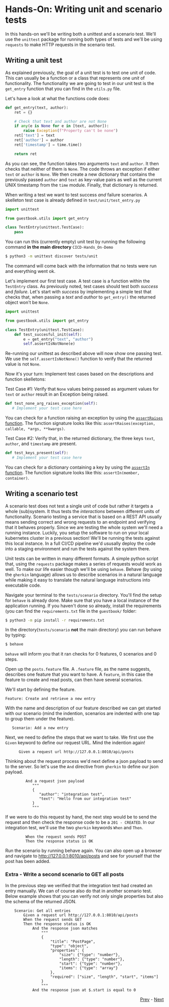 # Hands-On: Writing unit and scenario tests

In this hands-on we'll be writing both a unittest and a scenario test. We'll use the `unittest` package for running both types of tests and we'll be using `requests` to make HTTP requests in the scenario test.

## Writing a unit test

As explained previously, the goal of a unit test is to test one unit of code. This can usually be a function or a class that represents one *unit* of functionality. The functionality we are going to test in our unit test is the `get_entry` function that you can find in the `utils.py` file. 

Let's have a look at what the functions code does:

```python
def get_entry(text, author):
    ret = {}

    # Check that text and author are not None
    if any(e is None for e in [text, author]):
        raise Exception(f"Property can't be none")
    ret['text'] = text
    ret['author'] = author
    ret['timestamp'] = time.time()

    return ret
```

As you can see, the function takes two arguments `text` and `author`. It then checks that
neither of them is `None`. The code throws an exception if either `text` or `author` is `None`.
We then create a new dictionary that contains the previously passed `author` and `text` as 
key-value pairs as well as the current UNIX timestamp from the `time` module. Finally, that 
dictionary is returned.

When writing a test we want to test success *and* failure scenarios. A skelleton test case
is already defined in `test/unit/test_entry.py`

```python
import unittest

from guestbook.utils import get_entry

class TestEntry(unittest.TestCase):
    pass
```

You can run this (currently empty) unit test by running the following command **in the main
directory** `CICD-Hands_On-Demo`

```bash
$ python3 -m unittest discover tests/unit 
```

The command will come back with the information that no tests were run and everything went ok.

Let's implement our first test case. A test case is a function within the `TestEntry` class.
As previously noted, test cases should test both *success* and *failure*. Let's start with 
*success* by implementing a simple test that checks that, when passing a *text* and *author*
to `get_entry()` the returned object won't be `None`. 

```python
import unittest

from guestbook.utils import get_entry

class TestEntry(unittest.TestCase):
    def test_succesful_init(self):
        e = get_entry("text", "author")
        self.assertIsNotNone(e)
```

Re-running our unittest as described above will now show one passing test. We use the
`self.assertIsNotNone()` function to verify that the returned value is not `None`.

Now it's your turn: Implement test cases based on the descriptions and function
skelletons:

Test Case #1: Verify that `None` values being passed as argument values for `text` or 
`author` result in an Exception being raised. 

```python
def test_none_arg_raises_exception(self):
   # Implement your test case here
```

You can check for a function raising an exception by using the [`assertRaises` function](https://docs.python.org/3/library/unittest.html#unittest.TestCase.assertRaises).
The function signature looks like this: `assertRaises(exception, callable, *args, **kwargs)`. 

Test Case #2: Verify that, in the returned dictionary, the three keys `text`, `author`, and 
`timestamp` are present.

```python
def test_keys_present(self):
   # Implement your test case here
```

You can check for a dictionary containing a key by using the [`assertIn` function](https://docs.python.org/3/library/unittest.html#unittest.TestCase.assertIn). The function signature looks 
like this: `assertIn(member, container)`. 

## Writing a scenario test

A scenario test does not test a single unit of code but rather it targets a whole (sub)system. It thus tests the *interactions* between different units of functionality. Scenario testing a service that is based on a REST API usually means sending correct and wrong requests to an endpoint and verifying that it behaves properly. Since we are testing the whole system we'll need a running instance. Luckily, you setup the software to run on your local kubernetes cluster in a previous section! We'll be running the tests against this local instance. In a full CI/CD pipeline we'd ususally deploy the code into a staging environment and run the tests against the system there. 

Unit tests can be written in many different formats. A simple python script that, using the `requests`
package makes a series of requests would work as well. To make our life easier though we'll 
be using `behave`. Behave (by using the `gherkin` language) allows us to describe scenarios
in a natural language while making it easy to translate the natural language instructions into 
executable code. 

Navigate your terminal to the `tests/scenario` directory. You'll find the setup for `behave` is 
already done. Make sure that you have a local instance of the application running. If you haven't done so already, install 
the requirements (you can find the `requirements.txt` file in the `guestbook/` folder:

```bash
$ python3 -m pip install -r requirements.txt
```

In the directory(`tests/scenario` **not** the main directory) you can run behave by typing:

```bash
$ behave
```
`behave` will inform you that it ran checks for 0 features, 0 scenarios and 0 steps. 

Open up the `posts.feature` file. A `.feature` file, as the name suggests, describes
one feature that you want to have. A `feature`, in this case the feature to create and 
read posts, can then have several scenarios. 

We'll start by defining the feature. 

```gherkin
Feature: Create and retrieve a new entry
```

With the name and description of our feature described we can get started with our 
scenario (mind the indention, scenarios are indented with one tap to group them under
the feature).

```gherkin
   Scenario: Add a new entry
```

Next, we need to define the steps that we want to take. We first use the `Given` keyword
to define our request URL. Mind the indention again!

```gherkin
      Given a request url http://127.0.0.1:8010/api/posts
```

Thinking about the request process we'd next define a json payload to send to the server. 
So let's use the `And` directive from `gherkin` to define our json payload. 

```gherkin
         And a request json payload
            """
            {
               "author": "integration test",
               "text": "Hello from our integration test"
            }
            """
```

If we were to do this request by hand, the next step would be to send the request and then
check the response code to be a `201 - CREATED`. In our integration test, we'll use the 
two `gherkin` keywords `When` and `Then`. 

```gherkin
         When the request sends POST
         Then the response status is OK
```

Run the scenario by running behave again. You can also open up a browser and navigate to 
http://127.0.0.1:8010/api/posts and see for yourself that the post has been added. 

### Extra - Write a second scenario to GET all posts

In the previous step we verified that the integration test had created an entry manually. 
We can of course also do that in another scenario test. Below example shows that you can 
verify not only single properties but also the schema of the returned JSON. 

```gherkin
    Scenario: Get all entries
        Given a request url http://127.0.0.1:8010/api/posts
        When the request sends GET
        Then the response status is OK
            And the response json matches
                """
                {
                    "title": "PostPage",
                    "type": "object",
                    "properties": {
                        "size": {"type": "number"},
                        "length": {"type": "number"},
                        "start": {"type": "number"},
                        "items": {"type": "array"}
                    },
                    "required": ["size", "length", "start", "items"]
                }
                """
            And the response json at $.start is equal to 0
```
<div align="right">
   
   [Prev](06_intro-to-testing.md) - [Next](08_pipeline.md)
</div>
